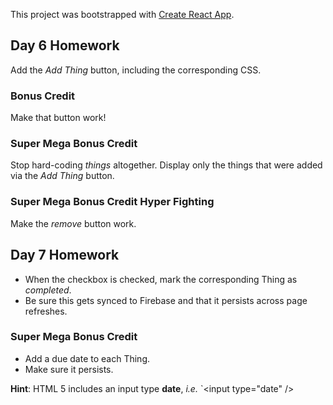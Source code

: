 This project was bootstrapped with [Create React App](https://github.com/facebookincubator/create-react-app).

## Day 6 Homework

Add the _Add Thing_ button, including the corresponding CSS.

### Bonus Credit

Make that button work!

### Super Mega Bonus Credit

Stop hard-coding _things_ altogether. Display only the things that were added via the _Add Thing_ button.

### Super Mega Bonus Credit Hyper Fighting

Make the _remove_ button work.

## Day 7 Homework

* When the checkbox is checked, mark the corresponding Thing as _completed_.
* Be sure this gets synced to Firebase and that it persists across page refreshes.

### Super Mega Bonus Credit

* Add a due date to each Thing.
* Make sure it persists.

**Hint**: HTML 5 includes an input type **date**, _i.e._ `&lt;input type="date" /&gt;